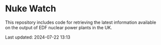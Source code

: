 # Nuke Watch

This repository includes code for retrieving the latest information available on the output of EDF nuclear power plants in the UK.

Last updated: 2024-07-22 13:13